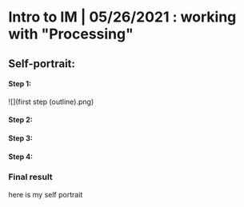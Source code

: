 # Intro to IM | 05/26/2021 : working with "Processing"

## Self-portrait:

#### Step 1:

![](first step (outline).png)

#### Step 2:

#### Step 3:

#### Step 4:

### Final result


here is my self portrait
